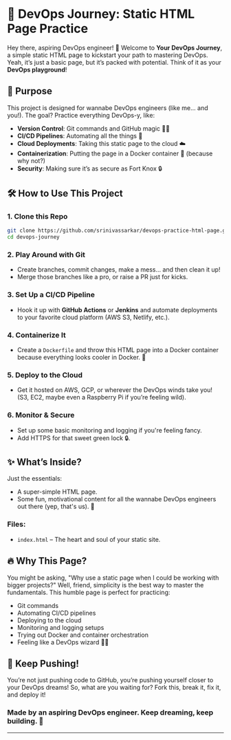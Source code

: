 # 🚀 DevOps Journey: Static HTML Page Practice

Hey there, aspiring DevOps engineer! 👋 Welcome to **Your DevOps Journey**, a simple static HTML page to kickstart your path to mastering DevOps. Yeah, it’s just a basic page, but it’s packed with potential. Think of it as your **DevOps playground**!

## 🎯 Purpose

This project is designed for wannabe DevOps engineers (like me... and you!). The goal? Practice everything DevOps-y, like:

- **Version Control**: Git commands and GitHub magic 🧙‍♂️
- **CI/CD Pipelines**: Automating all the things 🤖
- **Cloud Deployments**: Taking this static page to the cloud ☁️
- **Containerization**: Putting the page in a Docker container 🐳 (because why not?)
- **Security**: Making sure it’s as secure as Fort Knox 🔒

## 🛠 How to Use This Project

### 1. **Clone this Repo**
```bash
git clone https://github.com/srinivassarkar/devops-practice-html-page.git
cd devops-journey
```

### 2. **Play Around with Git**
- Create branches, commit changes, make a mess… and then clean it up!
- Merge those branches like a pro, or raise a PR just for kicks.

### 3. **Set Up a CI/CD Pipeline**
- Hook it up with **GitHub Actions** or **Jenkins** and automate deployments to your favorite cloud platform (AWS S3, Netlify, etc.).

### 4. **Containerize It**
- Create a `Dockerfile` and throw this HTML page into a Docker container because everything looks cooler in Docker. 🐳

### 5. **Deploy to the Cloud**
- Get it hosted on AWS, GCP, or wherever the DevOps winds take you! (S3, EC2, maybe even a Raspberry Pi if you’re feeling wild).

### 6. **Monitor & Secure**
- Set up some basic monitoring and logging if you're feeling fancy. 
- Add HTTPS for that sweet green lock 🔒.

## ✨ What’s Inside?

Just the essentials:

- A super-simple HTML page.
- Some fun, motivational content for all the wannabe DevOps engineers out there (yep, that's us). 🙌

### Files:
- `index.html` – The heart and soul of your static site.

## 🔥 Why This Page?

You might be asking, "Why use a static page when I could be working with bigger projects?" Well, friend, simplicity is the best way to master the fundamentals. This humble page is perfect for practicing:

- Git commands
- Automating CI/CD pipelines
- Deploying to the cloud
- Monitoring and logging setups
- Trying out Docker and container orchestration
- Feeling like a DevOps wizard 🧙‍♂️

## 🙌 Keep Pushing!

You’re not just pushing code to GitHub, you’re pushing yourself closer to your DevOps dreams! So, what are you waiting for? Fork this, break it, fix it, and deploy it!

### Made by an aspiring DevOps engineer. Keep dreaming, keep building. 💪

---

